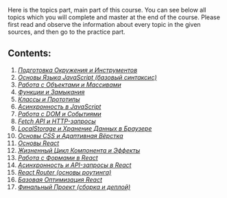 Here is the topics part, main part of this course. You can see below all topics which you will complete and master at the end of the course. Please first read and observe the information about every topic in the given sources, and then go to the practice part.


## **Contents:**

1. [*Подготовка Окружения и Инструментов*](Lesson%20No.1%20(Topics).md)
2. [*Основы Языка JavaScript (базовый синтаксис)*](Lesson%20No.2%20(Topics).md)
3. [*Работа с Объектами и Массивами*](Lesson%20No.3%20(Topics).md)
4. [*Функции и Замыкания*](Lesson%20No.4%20(Topics).md)
5. [*Классы и Прототипы*](Lesson%20No.5%20(Topics).md)
6. [*Асинхронность в JavaScript*](Lesson%20No.6%20(Topics).md)
7. [*Работа с DOM и Событиями*](Lesson%20No.7%20(Topics).md)
8. [*Fetch API и HTTP-запросы*](Lesson%20No.8%20(Topics).md)
9. [*LocalStorage и Хранение Данных в Браузере*](Lesson%20No.9%20(Topics).md)
10. [*Основы CSS и Адаптивная Вёрстка*](Lesson%20No.10%20(Topics).md)
11. [*Основы React*](Lesson%20No.11%20(Topics).md)
12. [*Жизненный Цикл Компонента и Эффекты*](Lesson%20No.12%20(Topics).md)
13. [*Работа с Формами в React*](Lesson%20No.13%20(Topics).md)
14. [*Асинхронность и API-запросы в React*](Lesson%20No.14%20(Topics).md)
15. [*React Router (основы роутинга)*](Lesson%20No.15%20(Topics).md)
16. [*Базовая Оптимизация React*](Lesson%20No.16%20(Topics).md)
17. [*Финальный Проект (сборка и деплой)*](Lesson%20No.17%20(Topics).md)